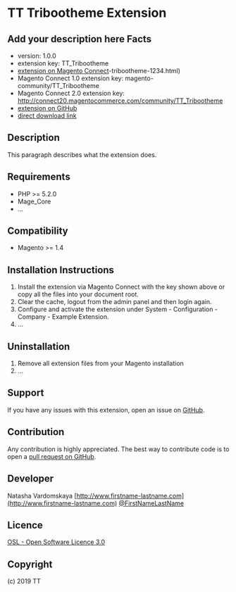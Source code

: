 TT Tribootheme Extension
=====================
Add your description here
Facts
-----
- version: 1.0.0
- extension key: TT_Tribootheme
- [extension on Magento Connect](http://www.magentocommerce.com/magento-connect/tt)-tribootheme-1234.html)
- Magento Connect 1.0 extension key: magento-community/TT_Tribootheme
- Magento Connect 2.0 extension key: http://connect20.magentocommerce.com/community/TT_Tribootheme
- [extension on GitHub](https://github.com/tt/TT_Tribootheme)
- [direct download link](http://connect.magentocommerce.com/community/get/TT_Tribootheme-1.0.0.tgz)

Description
-----------
This paragraph describes what the extension does.

Requirements
------------
- PHP >= 5.2.0
- Mage_Core
- ...

Compatibility
-------------
- Magento >= 1.4

Installation Instructions
-------------------------
1. Install the extension via Magento Connect with the key shown above or copy all the files into your document root.
2. Clear the cache, logout from the admin panel and then login again.
3. Configure and activate the extension under System - Configuration - Company - Example Extension.
4. ...

Uninstallation
--------------
1. Remove all extension files from your Magento installation
2. ...

Support
-------
If you have any issues with this extension, open an issue on [GitHub](https://github.com/tt/TT_Tribootheme/issues).

Contribution
------------
Any contribution is highly appreciated. The best way to contribute code is to open a [pull request on GitHub](https://help.github.com/articles/using-pull-requests).

Developer
---------
Natasha Vardomskaya
[http://www.firstname-lastname.com](http://www.firstname-lastname.com)
[@FirstNameLastName](https://twitter.com/FirstNameLastName)

Licence
-------
[OSL - Open Software Licence 3.0](http://opensource.org/licenses/osl-3.0.php)

Copyright
---------
(c) 2019 TT
